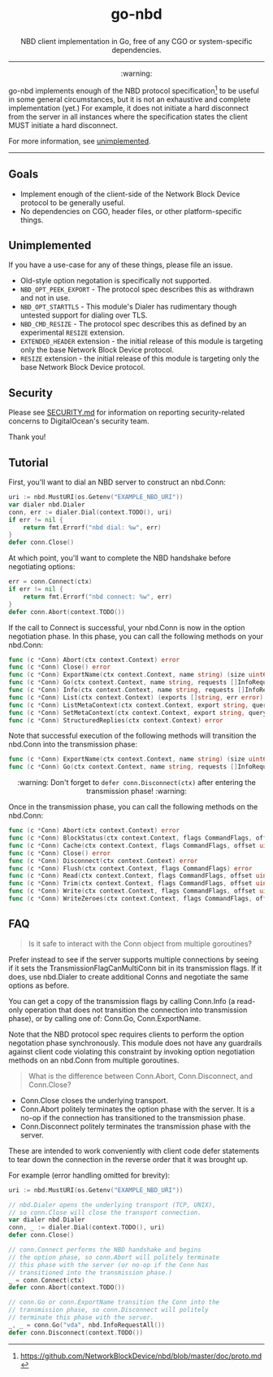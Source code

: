 # <p align=center>go-nbd</p>

<p align=center>
NBD client implementation in Go, free of any CGO or system-specific
dependencies.
</p>

<hr />

<p align=center>:warning:</p>

go-nbd implements enough of the NBD protocol specification[^1] to be useful
in some general circumstances, but it is not an exhaustive and complete
implementation (yet.) For example, it does not initiate a hard disconnect
from the server in all instances where the specification states the client
MUST initiate a hard disconnect.

For more information, see [unimplemented](#unimplemented).

<hr />

## Goals

* Implement enough of the client-side of the Network Block Device protocol
  to be generally useful.
* No dependencies on CGO, header files, or other platform-specific things.

## Unimplemented

If you have a use-case for any of these things, please file an issue.

* Old-style option negotation is specifically not supported.
* `NBD_OPT_PEEK_EXPORT` - The protocol spec describes this as withdrawn and not
in use.
* `NBD_OPT_STARTTLS` - This module's Dialer has rudimentary though untested
support for dialing over TLS.
* `NBD_CMD_RESIZE` - The protocol spec describes this as defined by an experimental
`RESIZE` extension.
* `EXTENDED_HEADER` extension - the initial release of this module is targeting only
the base Network Block Device protocol.
* `RESIZE` extension - the initial release of this module is targeting only
the base Network Block Device protocol.

## Security

Please see [SECURITY.md](https://github.com/digitalocean/go-nbd/security/policy) for
information on reporting security-related concerns to DigitalOcean's security team.

Thank you!

## Tutorial

First, you'll want to dial an NBD server to construct an nbd.Conn:

```go
uri := nbd.MustURI(os.Getenv("EXAMPLE_NBD_URI"))
var dialer nbd.Dialer
conn, err := dialer.Dial(context.TODO(), uri)
if err != nil {
    return fmt.Errorf("nbd dial: %w", err)
}
defer conn.Close()
```

At which point, you'll want to complete the NBD handshake before
negotiating options:

```go
err = conn.Connect(ctx)
if err != nil {
    return fmt.Errorf("nbd connect: %w", err)
}
defer conn.Abort(context.TODO())
```

If the call to Connect is successful, your nbd.Conn is now in the
option negotiation phase. In this phase, you can call the following
methods on your nbd.Conn:

```go
func (c *Conn) Abort(ctx context.Context) error
func (c *Conn) Close() error
func (c *Conn) ExportName(ctx context.Context, name string) (size uint64, flags TransmissionFlags, err error)
func (c *Conn) Go(ctx context.Context, name string, requests []InfoRequest) (info ExportInfo, err error)
func (c *Conn) Info(ctx context.Context, name string, requests []InfoRequest) (info ExportInfo, err error)
func (c *Conn) List(ctx context.Context) (exports []string, err error)
func (c *Conn) ListMetaContext(ctx context.Context, export string, queries ...string) (metas []MetaContext, err error)
func (c *Conn) SetMetaContext(ctx context.Context, export string, query string, additional ...string) (metas []MetaContext, err error)
func (c *Conn) StructuredReplies(ctx context.Context) error
```

Note that successful execution of the following methods will transition
the nbd.Conn into the transmission phase:

```go
func (c *Conn) ExportName(ctx context.Context, name string) (size uint64, flags TransmissionFlags, err error)
func (c *Conn) Go(ctx context.Context, name string, requests []InfoRequest) (info ExportInfo, err error)
```

<p align=center>:warning: Don't forget to <code>defer conn.Disconnect(ctx)</code> after entering the
transmission phase! :warning:</p>

Once in the transmission phase, you can call the following methods on the
nbd.Conn:

```go
func (c *Conn) Abort(ctx context.Context) error
func (c *Conn) BlockStatus(ctx context.Context, flags CommandFlags, offset uint64, length uint32) (BlockStatus, error)
func (c *Conn) Cache(ctx context.Context, flags CommandFlags, offset uint64, length uint32) error
func (c *Conn) Close() error
func (c *Conn) Disconnect(ctx context.Context) error
func (c *Conn) Flush(ctx context.Context, flags CommandFlags) error
func (c *Conn) Read(ctx context.Context, flags CommandFlags, offset uint64, length uint32) ([]Read, error)
func (c *Conn) Trim(ctx context.Context, flags CommandFlags, offset uint64, length uint32) error
func (c *Conn) Write(ctx context.Context, flags CommandFlags, offset uint64, data []byte) error
func (c *Conn) WriteZeroes(ctx context.Context, flags CommandFlags, offset uint64, length uint32) error
```

## FAQ

> Is it safe to interact with the Conn object from multiple goroutines?

Prefer instead to see if the server supports multiple connections by seeing if
it sets the TransmissionFlagCanMultiConn bit in its transmission flags. If it
does, use nbd.Dialer to create additional Conns and negotiate the same options as
before.

You can get a copy of the transmission flags by calling Conn.Info (a read-only
operation that does not transition the connection into transmission phase),
or by calling one of: Conn.Go, Conn.ExportName.

Note that the NBD protocol spec requires clients to perform the option negotation
phase synchronously. This module does not have any guardrails against client code
violating this constraint by invoking option negotiation methods on an nbd.Conn
from multiple goroutines.

> What is the difference between Conn.Abort, Conn.Disconnect, and Conn.Close?

* Conn.Close closes the underlying transport.
* Conn.Abort politely terminates the option phase with the server. It is
  a no-op if the connection has transitioned to the transmission phase.
* Conn.Disconnect politely terminates the transmission phase with the server.

These are intended to work conveniently with client code defer statements
to tear down the connection in the reverse order that it was brought up.

For example (error handling omitted for brevity):

```go
uri := nbd.MustURI(os.Getenv("EXAMPLE_NBD_URI"))

// nbd.Dialer opens the underlying transport (TCP, UNIX),
// so conn.Close will close the transport connection.
var dialer nbd.Dialer
conn, _ := dialer.Dial(context.TODO(), uri)
defer conn.Close()

// conn.Connect performs the NBD handshake and begins
// the option phase, so conn.Abort will politely terminate
// this phase with the server (or no-op if the Conn has
// transitioned into the transmission phase.)
_ = conn.Connect(ctx)
defer conn.Abort(context.TODO())

// conn.Go or conn.ExportName transition the Conn into the
// transmission phase, so conn.Disconnect will politely
// terminate this phase with the server.
_, _ = conn.Go("vda", nbd.InfoRequestAll())
defer conn.Disconnect(context.TODO())
```

[^1]: https://github.com/NetworkBlockDevice/nbd/blob/master/doc/proto.md

